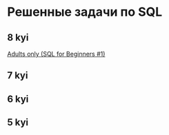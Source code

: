 # Решенные задачи по SQL 

## 8 kyi
[Adults only (SQL for Beginners #1)](docs/20kyu/Adults%20only%20(SQL%20for%20Beginners%20%231).sql)
## 7 kyi

## 6 kyi

## 5 kyi
